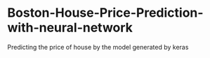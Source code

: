 # Boston-House-Price-Prediction-with-neural-network
Predicting the  price of house by the model generated by keras
